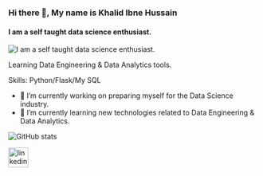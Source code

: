 ### Hi there 👋, My name is Khalid Ibne Hussain
#### I am a self taught data science enthusiast.
![I am a self taught data science enthusiast.](https://media-exp1.licdn.com/dms/image/C5616AQHtrd0iu5Pvdg/profile-displaybackgroundimage-shrink_200_800/0/1660540612099?e=1666224000&v=beta&t=VE5KvZ15_C5_S-PB4p9OWjQ8ECtHp4ROPSfLS7gPxQA)

Learning Data Engineering & Data Analytics tools.

Skills: Python/Flask/My SQL

- 🔭 I’m currently working on preparing myself for the Data Science industry. 
- 🌱 I’m currently learning new technologies related to Data Engineering & Data Analytics. 




![GitHub stats](https://github-readme-stats.vercel.app/api?username=khalid-Ibne-Hussain&show_icons=true)  

[<img src='https://cdn.jsdelivr.net/npm/simple-icons@3.0.1/icons/linkedin.svg' alt='linkedin' height='40'>](https://www.linkedin.com/in/https://www.linkedin.com/in/khalid-tuhin/)  

